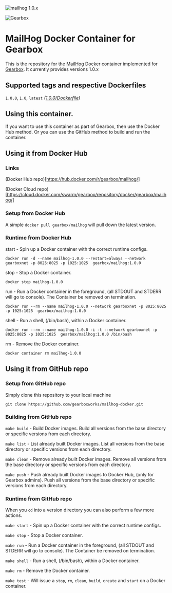 ![mailhog 1.0.x](https://img.shields.io/badge/mailhog-1.0.x-green.svg)

![Gearbox](https://github.com/gearboxworks/gearbox.github.io/raw/master/Gearbox-100x.png)


# MailHog Docker Container for Gearbox
This is the repository for the [MailHog](https://github.com/mailhog/MailHog) Docker container implemented for [Gearbox](https://github.com/gearboxworks/gearbox).
It currently provides versions 1.0.x


## Supported tags and respective Dockerfiles

`1.0.0`, `1.0`, `latest` _([1.0.0/Dockerfile](https://github.com/gearboxworks/mailhog-docker/blob/master/1.0.0/Dockerfile))_


## Using this container.
If you want to use this container as part of Gearbox, then use the Docker Hub method.
Or you can use the GitHub method to build and run the container.


## Using it from Docker Hub

### Links
(Docker Hub repo)[https://hub.docker.com/r/gearbox/mailhog/]

(Docker Cloud repo)[https://cloud.docker.com/swarm/gearbox/repository/docker/gearbox/mailhog/]


### Setup from Docker Hub
A simple `docker pull gearbox/mailhog` will pull down the latest version.


### Runtime from Docker Hub
start - Spin up a Docker container with the correct runtime configs.

`docker run -d --name mailhog-1.0.0 --restart=always --network gearboxnet -p 8025:8025 -p 1025:1025  gearbox/mailhog:1.0.0`

stop - Stop a Docker container.

`docker stop mailhog-1.0.0`

run - Run a Docker container in the foreground, (all STDOUT and STDERR will go to console). The Container be removed on termination.

`docker run --rm --name mailhog-1.0.0 --network gearboxnet -p 8025:8025 -p 1025:1025  gearbox/mailhog:1.0.0`

shell - Run a shell, (/bin/bash), within a Docker container.

`docker run --rm --name mailhog-1.0.0 -i -t --network gearboxnet -p 8025:8025 -p 1025:1025  gearbox/mailhog:1.0.0 /bin/bash`

rm - Remove the Docker container.

`docker container rm mailhog-1.0.0`


## Using it from GitHub repo

### Setup from GitHub repo
Simply clone this repository to your local machine

`git clone https://github.com/gearboxworks/mailhog-docker.git`


### Building from GitHub repo
`make build` - Build Docker images. Build all versions from the base directory or specific versions from each directory.


`make list` - List already built Docker images. List all versions from the base directory or specific versions from each directory.


`make clean` - Remove already built Docker images. Remove all versions from the base directory or specific versions from each directory.


`make push` - Push already built Docker images to Docker Hub, (only for Gearbox admins). Push all versions from the base directory or specific versions from each directory.


### Runtime from GitHub repo
When you `cd` into a version directory you can also perform a few more actions.

`make start` - Spin up a Docker container with the correct runtime configs.


`make stop` - Stop a Docker container.


`make run` - Run a Docker container in the foreground, (all STDOUT and STDERR will go to console). The Container be removed on termination.


`make shell` - Run a shell, (/bin/bash), within a Docker container.


`make rm` - Remove the Docker container.


`make test` - Will issue a `stop`, `rm`, `clean`, `build`, `create` and `start` on a Docker container.


